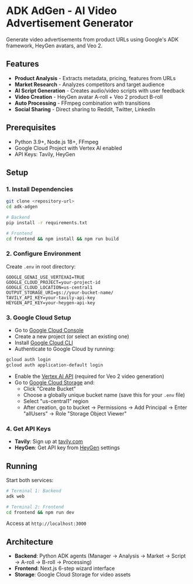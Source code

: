 # ADK AdGen - AI Video Advertisement Generator

Generate video advertisements from product URLs using Google's ADK framework, HeyGen avatars, and Veo 2.

## Features

- **Product Analysis** - Extracts metadata, pricing, features from URLs
- **Market Research** - Analyzes competitors and target audience  
- **AI Script Generation** - Creates audio/video scripts with user feedback
- **Video Creation** - HeyGen avatar A-roll + Veo 2 product B-roll
- **Auto Processing** - FFmpeg combination with transitions
- **Social Sharing** - Direct sharing to Reddit, Twitter, LinkedIn

## Prerequisites

- Python 3.9+, Node.js 18+, FFmpeg
- Google Cloud Project with Vertex AI enabled
- API Keys: Tavily, HeyGen

## Setup

### 1. Install Dependencies

```bash
git clone <repository-url>
cd adk-adgen

# Backend
pip install -r requirements.txt

# Frontend
cd frontend && npm install && npm run build
```

### 2. Configure Environment

Create `.env` in root directory:

```env
GOOGLE_GENAI_USE_VERTEXAI=TRUE
GOOGLE_CLOUD_PROJECT=your-project-id
GOOGLE_CLOUD_LOCATION=us-central1
OUTPUT_STORAGE_URI=gs://your-bucket-name/
TAVILY_API_KEY=your-tavily-api-key
HEYGEN_API_KEY=your-heygen-api-key
```

### 3. Google Cloud Setup

- Go to [Google Cloud Console](https://console.cloud.google.com/)
- Create a new project (or select an existing one)
- Install [Google Cloud CLI](https://cloud.google.com/sdk/docs/install)
- Authenticate to Google Cloud by running:

```bash
gcloud auth login
gcloud auth application-default login
```

- Enable the [Vertex AI API](https://console.cloud.google.com/flows/enableapi?apiid=aiplatform.googleapis.com) (required for Veo 2 video generation)
- Go to [Google Cloud Storage](https://console.cloud.google.com/storage) and:
  - Click "Create Bucket"
  - Choose a globally unique bucket name (save this for your `.env` file)
  - Select "us-central1" region
  - After creation, go to bucket → Permissions → Add Principal → Enter "allUsers" → Role "Storage Object Viewer"

### 4. Get API Keys

- **Tavily**: Sign up at [tavily.com](https://www.tavily.com/)
- **HeyGen**: Get API key from [HeyGen](https://app.heygen.com/) settings

## Running

Start both services:

```bash
# Terminal 1: Backend
adk web

# Terminal 2: Frontend  
cd frontend && npm run dev
```

Access at `http://localhost:3000`

## Architecture

- **Backend**: Python ADK agents (Manager → Analysis → Market → Script → A-roll → B-roll → Processing)
- **Frontend**: Next.js 6-step wizard interface
- **Storage**: Google Cloud Storage for video assets
